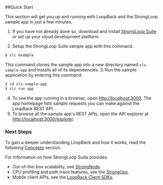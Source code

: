 ##Quick Start

This section will get you up and running with LoopBack and the StrongLoop sample app in just a few minutes.

1. If you have not already done so, download and install [StrongLoop Suite](http://www.strongloop.com/get-started) or set up your cloud development platform.

2. Setup the StrongLoop Suite sample app with this command.
```sh
$ slc example
```
This command clones the sample app into a new directory
named `sls-sample-app` and installs all of its dependencies.
3. Run the sample application by entering this command:
```sh
$ cd sls-sample-app
$ slc run app
```
4. To see the app running in a browser, open <http://localhost:3000>. The app homepage lists sample requests you can make against the LoopBack REST API.
5. To browse all the sample app's REST APIs, open the API explorer at <http://localhost:3000/explorer>.

<h3>Next Steps</h3>

To gain a deeper understanding LoopBack and how it works, read the following [Concepts](#concepts) section.

For information on how StrongLoop Suite provides:

 - Out-of-the-box scalability, see
 [StrongNode](http://docs.strongloop.com/strongnode#quick-start).
 - CPU profiling and path trace features, see the
 [StrongOps](http://docs.strongloop.com/strongops#quick-start).
 - Mobile client APIs, see the [LoopBack Client SDKs](http://docs.strongloop.com/loopback-clients/).
